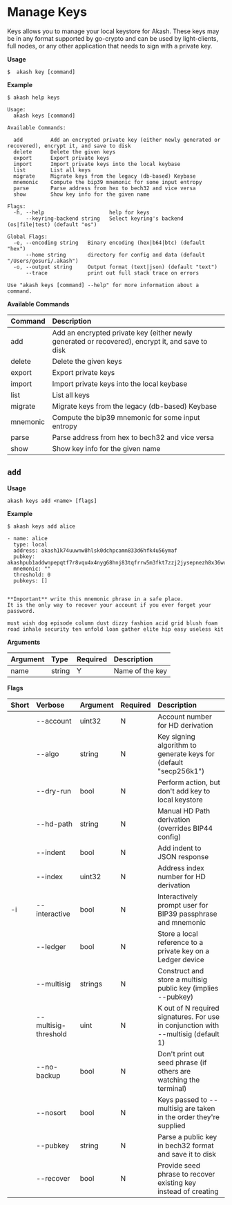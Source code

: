 # Manage Keys

Keys allows you to manage your local keystore for Akash. These keys may be in any format supported by go-crypto and can be used by light-clients, full nodes, or any other application that needs to sign with a private key.

**Usage**

```shell
$  akash key [command]
```

**Example**

```shell
$ akash help keys

Usage:
  akash keys [command]

Available Commands:

  add         Add an encrypted private key (either newly generated or recovered), encrypt it, and save to disk
  delete      Delete the given keys
  export      Export private keys
  import      Import private keys into the local keybase
  list        List all keys
  migrate     Migrate keys from the legacy (db-based) Keybase
  mnemonic    Compute the bip39 mnemonic for some input entropy
  parse       Parse address from hex to bech32 and vice versa
  show        Show key info for the given name

Flags:
  -h, --help                     help for keys
      --keyring-backend string   Select keyring's backend (os|file|test) (default "os")

Global Flags:
  -e, --encoding string   Binary encoding (hex|b64|btc) (default "hex")
      --home string       directory for config and data (default "/Users/gosuri/.akash")
  -o, --output string     Output format (text|json) (default "text")
      --trace             print out full stack trace on errors

Use "akash keys [command] --help" for more information about a command.
```

**Available Commands**

| Command | Description |
| :--- | :--- |
|  add       |  Add an encrypted private key (either newly generated or recovered), encrypt it, and save to disk |
|  delete    |  Delete the given keys |
|  export    |  Export private keys |
|  import    |  Import private keys into the local keybase |
|  list      |  List all keys |
|  migrate   |  Migrate keys from the legacy (db-based) Keybase |
|  mnemonic  |  Compute the bip39 mnemonic for some input entropy |
|  parse     |  Parse address from hex to bech32 and vice versa |
|  show      |  Show key info for the given name |


## `add`

**Usage**

```shell
akash keys add <name> [flags]
```

**Example**

```
$ akash keys add alice

- name: alice
  type: local
  address: akash1k74uuwnw8hlsk0dchpcamn833d6hfk4u56ymaf
  pubkey: akashpub1addwnpepqtf7r8vqu4x4nyg68hnj83tqfrrw5m3fkt7zzj2jysepnezh8x36wum8qnt
  mnemonic: ""
  threshold: 0
  pubkeys: []


**Important** write this mnemonic phrase in a safe place.
It is the only way to recover your account if you ever forget your password.

must wish dog episode column dust dizzy fashion acid grid blush foam road inhale security ten unfold loan gather elite hip easy useless kit
```

**Arguments**

| Argument | Type | Required | Description |
| :--- | :--- | :--- | :--- |
| name | string | Y | Name of the key |

**Flags**

| Short | Verbose | Argument | Required | Description |
| :--- | :--- | :--- | :--- | :--- |
|      |  --account            | uint32 | N | Account number for HD derivation |
|      |  --algo               | string | N | Key signing algorithm to generate keys for (default "secp256k1") |
|      |  --dry-run            | bool   | N | Perform action, but don't add key to local keystore |
|      |  --hd-path            | string | N | Manual HD Path derivation (overrides BIP44 config) |
|      |  --indent             | bool   | N | Add indent to JSON response |
|      |  --index              | uint32 | N | Address index number for HD derivation |
|   -i |  --interactive        | bool   | N | Interactively prompt user for BIP39 passphrase and mnemonic |
|      |  --ledger             | bool   | N | Store a local reference to a private key on a Ledger device |
|      |  --multisig           | strings| N | Construct and store a multisig public key (implies --pubkey) |
|      |  --multisig-threshold | uint   | N | K out of N required signatures. For use in conjunction with --multisig (default 1) |
|      |  --no-backup          | bool   | N | Don't print out seed phrase (if others are watching the terminal) |
|      |  --nosort             | bool   | N | Keys passed to --multisig are taken in the order they're supplied |
|      |  --pubkey             | string | N | Parse a public key in bech32 format and save it to disk |
|      |  --recover            | bool   | N | Provide seed phrase to recover existing key instead of creating |
